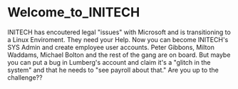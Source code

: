 # Welcome_to_INITECH
INITECH has encoutered legal "issues" with Microsoft and is transitioning to a Linux Enviroment.
They need your Help.
Now you can become INITECH's SYS Admin and create employee user accounts.
Peter Gibbons, Milton Waddams, Michael Bolton and the rest of the gang are on board.
But maybe you can put a bug in Lumberg's account and claim it's a "glitch in the system" and 
that he needs to "see payroll about that." 
Are you up to the challenge??

